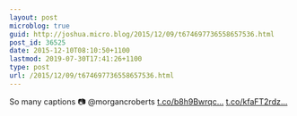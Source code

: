 ```yaml
---
layout: post
microblog: true
guid: http://joshua.micro.blog/2015/12/09/t674697736558657536.html
post_id: 36525
date: 2015-12-10T08:10:50+1100
lastmod: 2019-07-30T17:41:26+1100
type: post
url: /2015/12/09/t674697736558657536.html
---
```

So many captions 📷 @morgancroberts [t.co/b8h9Bwrqc...](https://t.co/b8h9Bwrqcw) [t.co/kfaFT2rdz...](https://t.co/kfaFT2rdzQ)
